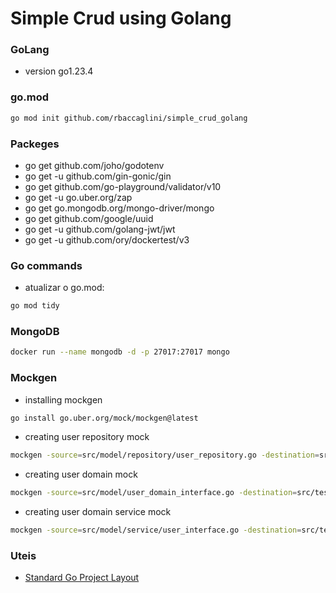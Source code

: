 # Simple Crud using Golang
### GoLang
- version go1.23.4

### go.mod
```bash
go mod init github.com/rbaccaglini/simple_crud_golang
```

### Packeges
- go get github.com/joho/godotenv
- go get -u github.com/gin-gonic/gin
- go get github.com/go-playground/validator/v10
- go get -u go.uber.org/zap
- go get go.mongodb.org/mongo-driver/mongo
- go get github.com/google/uuid
- go get -u github.com/golang-jwt/jwt
- go get -u github.com/ory/dockertest/v3

### Go commands
- atualizar o go.mod:
```bash
go mod tidy
```

### MongoDB
```bash
docker run --name mongodb -d -p 27017:27017 mongo
```
### Mockgen
- installing mockgen
```bash
go install go.uber.org/mock/mockgen@latest
```

- creating user repository mock
```bash
mockgen -source=src/model/repository/user_repository.go -destination=src/test/mocks/user_repository_mock.go -package=mocks
```

- creating user domain mock
```bash
mockgen -source=src/model/user_domain_interface.go -destination=src/test/mocks/user_domain_interface_mock.go -package=mocks
```

- creating user domain service mock
```bash
mockgen -source=src/model/service/user_interface.go -destination=src/test/mocks/user_interface_mock.go -package=mocks
```

### Uteis
- [Standard Go Project Layout](https://github.com/golang-standards/project-layout/blob/master/README.md)